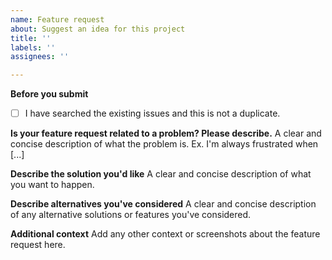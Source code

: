 ```yaml
---
name: Feature request
about: Suggest an idea for this project
title: ''
labels: ''
assignees: ''

---
```


<!-- Please use English or 中文 -->

**Before you submit**
- [ ] I have searched the existing issues and this is not a duplicate.

**Is your feature request related to a problem? Please describe.**
A clear and concise description of what the problem is. Ex. I'm always frustrated when [...]

**Describe the solution you'd like**
A clear and concise description of what you want to happen.

**Describe alternatives you've considered**
A clear and concise description of any alternative solutions or features you've considered.

**Additional context**
Add any other context or screenshots about the feature request here.
